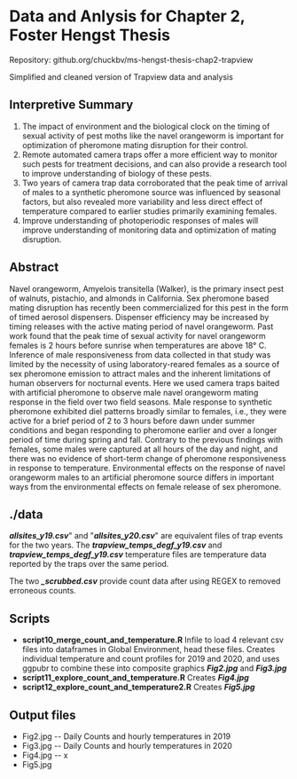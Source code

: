 # Data and Anlysis for Chapter 2, Foster Hengst Thesis 

Repository: github.org/chuckbv/ms-hengst-thesis-chap2-trapview

Simplified and cleaned version of Trapview data and analysis

## Interpretive Summary

 1. The impact of environment and the biological clock on the timing of sexual
 activity of pest moths like the navel orangeworm is important for 
 optimization of pheromone mating disruption for their control.
 2. Remote automated camera traps offer a more efficient way to monitor such 
 pests for treatment decisions, and can also provide a research tool to 
 improve understanding of biology of these pests.
 3. Two years of camera trap data corroborated that the peak time of arrival 
 of males to a synthetic pheromone source was influenced by seasonal factors,
 but also revealed more variability and less direct effect of temperature 
 compared to earlier studies primarily examining females.
 4. Improve understanding of photoperiodic responses of males will improve
 understanding of monitoring data and optimization of mating disruption. 

## Abstract

Navel orangeworm, Amyelois transitella (Walker), is the primary insect pest 
of walnuts, pistachio, and almonds in California. Sex pheromone based mating 
disruption has recently been commercialized for this pest in the form of timed 
aerosol dispensers. Dispenser efficiency may be increased by timing releases 
with the active mating period of navel orangeworm. Past work found that the 
peak time of sexual activity for navel orangeworm females is 2 hours before 
sunrise when temperatures are above 18° C. Inference of male responsiveness 
from data collected in that study was limited by the necessity of using 
laboratory-reared females as a source of sex pheromone emission to attract 
males and the inherent limitations of human observers for nocturnal events. 
Here we used camera traps baited with artificial pheromone to observe male 
navel orangeworm mating response in the field over two field seasons. Male 
response to synthetic pheromone exhibited diel patterns broadly similar to 
females, i.e., they were active for a brief period of 2 to 3 hours before dawn 
under summer conditions and began responding to pheromone earlier and over 
a longer period of time during spring and fall. Contrary to the previous 
findings with females, some males were captured at all hours of the day and 
night, and there was no evidence of short-term change of pheromone 
responsiveness in response to temperature. Environmental effects on the 
response of navel orangeworm males to an artificial pheromone source differs 
in important ways from the environmental effects on female release of sex 
pheromone.

## ./data

***allsites_y19.csv***" and "***allsites_y20.csv***" are equivalent files of trap 
events for the two years. The ***trapview_temps_degf_y19.csv*** and 
***trapview_temps_degf_y19.csv*** temperature files are temperature data 
reported by the traps over the same period.

The two ***_scrubbed.csv*** provide count data after using REGEX to removed 
erroneous counts. 

## Scripts
 - **script10_merge_count_and_temperature.R** Infile to load 4 relevant csv 
 files into dataframes in Global Environment, head these files. Creates
 individual temperature and count profiles for 2019 and 2020, and uses
 ggpubr to combine these into composite graphics ***Fig2.jpg*** and 
 ***Fig3.jpg***
 - **script11_explore_count_and_temperature.R** Creates ***Fig4.jpg***
 - **script12_explore_count_and_temperature2.R** Creates ***Fig5.jpg*** 
 
## Output files
 - Fig2.jpg -- Daily Counts and hourly temperatures in 2019
 - Fig3.jpg -- Daily Counts and hourly temperatures in 2020
 - Fig4.jpg -- x
 - Fig5.jpg
 
 
 